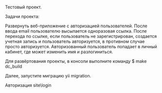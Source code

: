 Тестовый проект.

Задачи проекта:

  Развернуть веб-приложение с авторизацией пользователей.
  После ввода email пользователю высылается одноразовая ссылка.
  После перехода по ссылке, если пользователь не зарегистрирован, создается учетная запись и пользователь авторизуется, в противном случае просто     авторизуется.
  Авторизованный пользователь попадает в личный кабинет, где может изменить имя и разлогиниться.

Для развёртования проекты, в консоли выполните команду $ make dc_build

Далее, запустите миграцию yii migration.

Авторизация site\login
